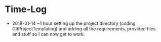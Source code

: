 # Time-Log

- 2018-01-14 ~1 hour setting up the project directory (coding GitProjectTemplating) and adding all the requirements, provided files and stuff so I can now get to work.

